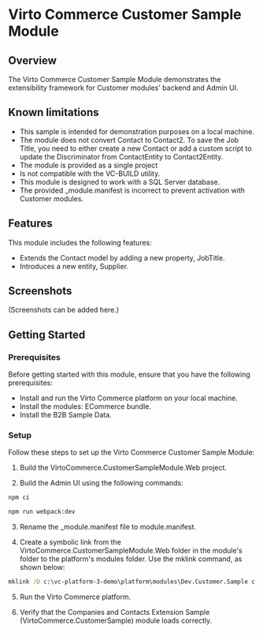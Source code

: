 # Virto Commerce Customer Sample Module

## Overview
The Virto Commerce Customer Sample Module demonstrates the extensibility framework for Customer modules' backend and Admin UI.

## Known limitations
* This sample is intended for demonstration purposes on a local machine.
* The module does not convert Contact to Contact2. To save the Job Title, you need to either create a new Contact or add a custom script to update the Discriminator from ContactEntity to Contact2Entity.
* The module is provided as a single project
* Is not compatible with the VC-BUILD utility.
* This module is designed to work with a SQL Server database.
* The provided _module.manifest is incorrect to prevent activation with Customer modules. 

## Features
This module includes the following features:

* Extends the Contact model by adding a new property, JobTitle.
* Introduces a new entity, Supplier.

## Screenshots
(Screenshots can be added here.)

## Getting Started
### Prerequisites

Before getting started with this module, ensure that you have the following prerequisites:
* Install and run the Virto Commerce platform on your local machine.
* Install the modules: ECommerce bundle.
* Install the B2B Sample Data.

### Setup
Follow these steps to set up the Virto Commerce Customer Sample Module:

1. Build the VirtoCommerce.CustomerSampleModule.Web project.

2. Build the Admin UI using the following commands:

```cmd
npm ci
```

```cmd
npm run webpack:dev
```

3. Rename the _module.manifest file to module.manifest.

4. Create a symbolic link from the VirtoCommerce.CustomerSampleModule.Web folder in the module's folder to the platform's modules folder. Use the mklink command, as shown below:

```cmd
mklink /D c:\vc-platform-3-demo\platform\modules\Dev.Customer.Sample c:\Projects\git\VirtoCommerce\vc-module-customer\samples\VirtoCommerce.CustomerSampleModule.Web
```

5. Run the Virto Commerce platform.

6. Verify that the Companies and Contacts Extension Sample (VirtoCommerce.CustomerSample) module loads correctly.
